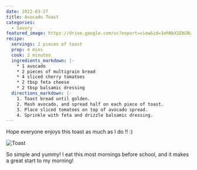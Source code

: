```yaml
---
date: 2022-03-27
title: Avocado Toast
categories:
  - Savory
featured_image: https://drive.google.com/uc?export=view&id=1ehNbX1ENJNz5_LoqR82R1UtIWMXUcCdT
recipe:
  servings: 2 pieces of toast
  prep: 4 mins
  cook: 2 minutes
  ingredients_markdown: |-
    * 1 avocado
    * 2 pieces of multigrain bread
    * 4 sliced cherry tomatoes
    * 2 tbsp feta cheese
    * 2 tbsp balsamic dressing
  directions_markdown: |-
    1. Toast bread until golden.
    2. Mash avocado, and spread half on each piece of toast.
    3. Place sliced tomatoes on top of avocado spread.
    4. Sprinkle with feta and drizzle balsamic dressing.
---
```


Hope everyone enjoys this toast as much as I do !! :)

![Toast](https://drive.google.com/uc?export=view&id=1QpqmXs0iQS-5N1pWaVXFxgmAd3OUQP8M)

So simple and yummy! I eat this most mornings before school, and it makes a great start to my morning!
